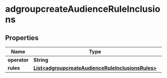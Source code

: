 # adgroupcreateAudienceRuleInclusions

## Properties
Name | Type | Description | Notes
------------ | ------------- | ------------- | -------------
**operator** | **String** |  |  [optional]
**rules** | [**List&lt;adgroupcreateAudienceRuleInclusionsRules&gt;**](adgroupcreateAudienceRuleInclusionsRules.md) |  |  [optional]
